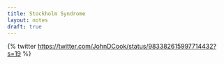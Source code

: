 ```yaml
---
title: Stockholm Syndrome
layout: notes
draft: true
---
```


{% twitter https://twitter.com/JohnDCook/status/983382615997714432?s=19 %}

